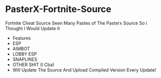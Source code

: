 # PasterX-Fortnite-Source
Fortnite Cheat Source
Seen Many Pastes of The Pasterx Source So i Thought I Would Update It 
- Features
- ESP
- AIMBOT
- LOBBY ESP 
- SNAPLINES
- OTHER SHIT (I Cba)
- Will Update The Source And Upload Compiled Version Every Update!
